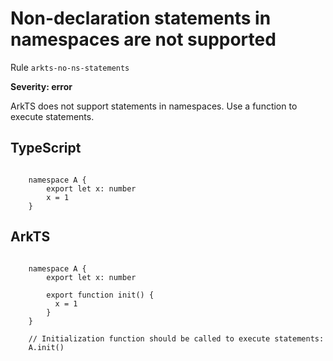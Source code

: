 #  Non-declaration statements in namespaces are not supported

Rule ``arkts-no-ns-statements``

**Severity: error**

ArkTS does not support statements in namespaces. Use a function to execute
statements.


## TypeScript


```

    namespace A {
        export let x: number
        x = 1
    }

```

## ArkTS


```

    namespace A {
        export let x: number

        export function init() {
          x = 1
        }
    }

    // Initialization function should be called to execute statements:
    A.init()

```


